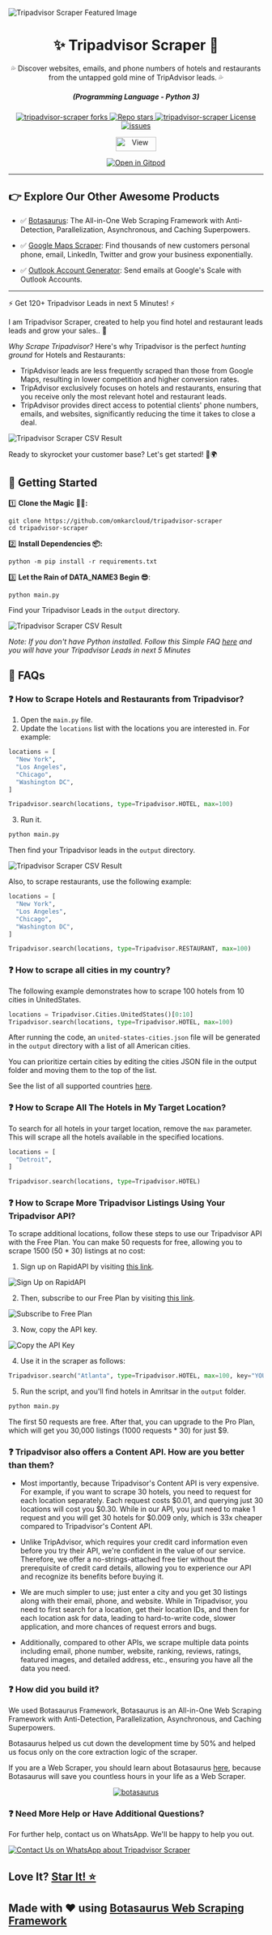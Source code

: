 ![Tripadvisor Scraper Featured Image](https://raw.githubusercontent.com/omkarcloud/tripadvisor-scraper/master/images/tripadvisor-scraper-featured-image.png)

<div align="center" style="margin-top: 0;">
  <h1>✨ Tripadvisor Scraper 🚀</h1>
  <p>💦 Discover websites, emails, and phone numbers of hotels and restaurants from the untapped gold mine of TripAdvisor leads. 💦</p>
</div>
<em>
  <h5 align="center">(Programming Language - Python 3)</h5>
</em>
<p align="center">
  <a href="#">
    <img alt="tripadvisor-scraper forks" src="https://img.shields.io/github/forks/omkarcloud/tripadvisor-scraper?style=for-the-badge" />
  </a>
  <a href="#">
    <img alt="Repo stars" src="https://img.shields.io/github/stars/omkarcloud/tripadvisor-scraper?style=for-the-badge&color=yellow" />
  </a>
  <a href="#">
    <img alt="tripadvisor-scraper License" src="https://img.shields.io/github/license/omkarcloud/tripadvisor-scraper?color=orange&style=for-the-badge" />
  </a>
  <a href="https://github.com/omkarcloud/tripadvisor-scraper/issues">
    <img alt="issues" src="https://img.shields.io/github/issues/omkarcloud/tripadvisor-scraper?color=purple&style=for-the-badge" />
  </a>
</p>
<p align="center">
  <img src="https://views.whatilearened.today/views/github/omkarcloud/tripadvisor-scraper.svg" width="80px" height="28px" alt="View" />
</p>

<p align="center">
  <a href="https://gitpod.io/#https://github.com/omkarcloud/tripadvisor-scraper">
    <img alt="Open in Gitpod" src="https://gitpod.io/button/open-in-gitpod.svg" />
  </a>
</p>
  
---

## 👉 Explore Our Other Awesome Products


- ✅ [Botasaurus](https://github.com/omkarcloud/botasaurus): The All-in-One Web Scraping Framework with Anti-Detection, Parallelization, Asynchronous, and Caching Superpowers.

- ✅ [Google Maps Scraper](https://github.com/omkarcloud/google-maps-scraper): Find thousands of new customers personal phone, email, LinkedIn, Twitter and grow your business exponentially.

- ✅ [Outlook Account Generator](https://github.com/omkarcloud/outlook-account-generator): Send emails at Google's Scale with Outlook Accounts.

---

⚡ Get 120+ Tripadvisor Leads in next 5 Minutes! ⚡

I am Tripadvisor Scraper, created to help you find hotel and restaurant leads leads and grow your sales.. 🚀

*Why Scrape Tripadvisor?* 
Here's why Tripadvisor is the perfect *hunting ground* for Hotels and Restaurants:
- TripAdvisor leads are less frequently scraped than those from Google Maps, resulting in lower competition and higher conversion rates.
- TripAdvisor exclusively focuses on hotels and restaurants, ensuring that you receive only the most relevant hotel and restaurant leads.
- TripAdvisor provides direct access to potential clients' phone numbers, emails, and websites, significantly reducing the time it takes to close a deal.

![Tripadvisor Scraper CSV Result](https://raw.githubusercontent.com/omkarcloud/tripadvisor-scraper/master/images/tripadvisor-scraper-csv-result.png)

Ready to skyrocket your customer base? Let's get started! 💼🌍

<!-- ## 🎥 Video Demo

Watch this video to see the scraper in action!

[![Tripadvisor Scraper Video Demo](https://raw.githubusercontent.com/omkarcloud/tripadvisor-scraper/master/images/youtube-video.png)](https://www.youtube.com/watch?v=RwCWcaKBahI) -->

## 🚀 Getting Started

1️⃣ **Clone the Magic 🧙‍♀:**
```shell
git clone https://github.com/omkarcloud/tripadvisor-scraper
cd tripadvisor-scraper
```
2️⃣ **Install Dependencies 📦:**
```shell
python -m pip install -r requirements.txt
```
3️⃣ **Let the Rain of DATA_NAME3 Begin 😎**:
```shell
python main.py
```

Find your Tripadvisor Leads in the `output` directory.

![Tripadvisor Scraper CSV Result](https://raw.githubusercontent.com/omkarcloud/tripadvisor-scraper/master/images/tripadvisor-scraper-csv-result.png)

*Note: If you don't have Python installed. Follow this Simple FAQ [here](https://github.com/omkarcloud/tripadvisor-scraper/blob/master/advanced.md#-i-dont-have-python-installed-how-can-i-run-the-scraper) and you will have your Tripadvisor Leads in next 5 Minutes*

## 🤔 FAQs
### ❓ How to Scrape Hotels and Restaurants from Tripadvisor?

1. Open the `main.py` file.
2. Update the `locations` list with the locations you are interested in. For example:

```python
locations = [
  "New York",
  "Los Angeles",
  "Chicago",
  "Washington DC",
]

Tripadvisor.search(locations, type=Tripadvisor.HOTEL, max=100)
```

3. Run it.

```bash
python main.py
```

Then find your Tripadvisor leads in the `output` directory.

![Tripadvisor Scraper CSV Result](https://raw.githubusercontent.com/omkarcloud/tripadvisor-scraper/master/images/tripadvisor-scraper-csv-result.png)

Also, to scrape restaurants, use the following example:

```python
locations = [
  "New York",
  "Los Angeles",
  "Chicago",
  "Washington DC",
]

Tripadvisor.search(locations, type=Tripadvisor.RESTAURANT, max=100)
```


### ❓ How to scrape all cities in my country?

The following example demonstrates how to scrape 100 hotels from 10 cities in UnitedStates.

```python
locations = Tripadvisor.Cities.UnitedStates()[0:10]
Tripadvisor.search(locations, type=Tripadvisor.HOTEL, max=100) 
```

After running the code, an `united-states-cities.json` file will be generated in the `output` directory with a list of all American cities.

You can prioritize certain cities by editing the cities JSON file in the output folder and moving them to the top of the list.

See the list of all supported countries [here](https://github.com/omkarcloud/tripadvisor-scraper/blob/master/countries.md). 

### ❓ How to Scrape All The Hotels in My Target Location?

To search for all hotels in your target location, remove the `max` parameter. This will scrape all the hotels available in the specified locations.

```python
locations = [
  "Detroit",
]

Tripadvisor.search(locations, type=Tripadvisor.HOTEL)
```

### ❓ How to Scrape More Tripadvisor Listings Using Your Tripadvisor API?

To scrape additional locations, follow these steps to use our Tripadvisor API with the Free Plan. You can make 50 requests for free, allowing you to scrape 1500 (50 * 30) listings at no cost:
1. Sign up on RapidAPI by visiting [this link](https://rapidapi.com/auth/sign-up).

![Sign Up on RapidAPI](https://raw.githubusercontent.com/omkarcloud/google-maps-scraper/master/screenshots/sign-up.png)

2. Then, subscribe to our Free Plan by visiting [this link](https://rapidapi.com/Chetan11dev/api/tripadvisor-scraper/pricing).

![Subscribe to Free Plan](https://raw.githubusercontent.com/omkarcloud/tripadvisor-scraper/master/images/tripadvisor-free-subscription.png)

3. Now, copy the API key.

![Copy the API Key](https://raw.githubusercontent.com/omkarcloud/tripadvisor-scraper/master/images/tripadvisor-api-key.png) 

4. Use it in the scraper as follows:
```python
Tripadvisor.search("Atlanta", type=Tripadvisor.HOTEL, max=100, key="YOUR_API_KEY")
```

5. Run the script, and you'll find hotels in Amritsar in the `output` folder.
```bash
python main.py
```   

The first 50 requests are free. After that, you can upgrade to the Pro Plan, which will get you 30,000 listings (1000 requests * 30) for just $9.


### ❓ Tripadvisor also offers a Content API. How are you better than them?

- Most importantly, because Tripadvisor's Content API is very expensive. For example, if you want to scrape 30 hotels, you need to request for each location separately. Each request costs $0.01, and querying just 30 locations will cost you $0.30. While in our API, you just need to make 1 request and you will get 30 hotels for $0.009 only, which is 33x cheaper compared to Tripadvisor's Content API.

- Unlike TripAdvisor, which requires your credit card information even before you try their API, we're confident in the value of our service. Therefore, we offer a no-strings-attached free tier without the prerequisite of credit card details, allowing you to experience our API and recognize its benefits before buying it.

- We are much simpler to use; just enter a city and you get 30 listings along with their email, phone, and website. While in Tripadvisor, you need to first search for a location, get their location IDs, and then for each location ask for data, leading to hard-to-write code, slower application, and more chances of request errors and bugs.

- Additionally, compared to other APIs, we scrape multiple data points including email, phone number, website, ranking, reviews, ratings, featured images, and detailed address, etc., ensuring you have all the data you need.

<!-- - Thanks to parallelization and caching, our APIs run super fast, like F-35 ⚡. -->


### ❓ How did you build it?

We used Botasaurus Framework, Botasaurus is an All-in-One Web Scraping Framework with Anti-Detection, Parallelization, Asynchronous, and Caching Superpowers.

Botasaurus helped us cut down the development time by 50% and helped us focus only on the core extraction logic of the scraper.

If you are a Web Scraper, you should learn about Botasaurus [here](https://github.com/omkarcloud/botasaurus), because Botasaurus will save you countless hours in your life as a Web Scraper.

<p align="center">
  <a href="https://github.com/omkarcloud/botasaurus">
  <img src="https://raw.githubusercontent.com/omkarcloud/botasaurus/master/images/mascot.png" alt="botasaurus" />
</a>
</p>

### ❓ Need More Help or Have Additional Questions?

For further help, contact us on WhatsApp. We'll be happy to help you out.

[![Contact Us on WhatsApp about Tripadvisor Scraper](https://raw.githubusercontent.com/omkarcloud/google-maps-scraper/master/screenshots/mwa.png)](https://api.whatsapp.com/send?phone=918295042963&text=Hi,%20I%20would%20like%20to%20learn%20more%20about%20your%20products.)

## Love It? [Star It! ⭐](https://github.com/omkarcloud/tripadvisor-scraper/stargazers)

## Made with ❤️ using [Botasaurus Web Scraping Framework](https://github.com/omkarcloud/botasaurus)
